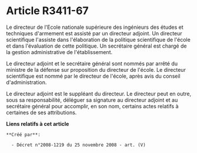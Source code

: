 # Article R3411-67

Le directeur de l'Ecole nationale supérieure des ingénieurs des études et techniques d'armement est assisté par un directeur
adjoint. Un directeur scientifique l'assiste dans l'élaboration de la politique scientifique de l'école et dans l'évaluation
de cette politique. Un secrétaire général est chargé de la gestion administrative de l'établissement.

Le directeur adjoint et le secrétaire général sont nommés par arrêté du ministre de la défense sur proposition du directeur
de l'école. Le directeur scientifique est nommé par le directeur de l'école, après avis du conseil d'administration.

Le directeur adjoint est le suppléant du directeur. Le directeur peut en outre, sous sa responsabilité, déléguer sa signature
au directeur adjoint et au secrétaire général pour accomplir, en son nom, certains actes relatifs à certaines de ses
attributions.

**Liens relatifs à cet article**

	**Créé par**:

	  - Décret n°2008-1219 du 25 novembre 2008 - art. (V)
